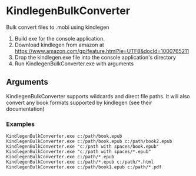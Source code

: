 # KindlegenBulkConverter
Bulk convert files to .mobi using kindlegen


1. Build exe for the console application.
2. Download kindlegen from amazon at https://www.amazon.com/gp/feature.html?ie=UTF8&docId=1000765211
3. Drop the kindlegen.exe file into the console application's directory
4. Run KindlegenBulkConverter.exe with arguments

## Arguments

KindlegenBulkConverter supports wildcards and direct file paths. It will also convert any book formats supported by kindlegen 
(see their documentation)

### Examples

`KindlegenBulkConverter.exe c:/path/book.epub`  
`KindlegenBulkConverter.exe c:/path/book.epub c:/path/book2.epub`  
`KindlegenBulkConverter.exe "c:/path with spaces/book.epub"`  
`KindlegenBulkConverter.exe "c:/path with spaces/*.epub"`  
`KindlegenBulkConverter.exe c:/path/*.epub`  
`KindlegenBulkConverter.exe c:/path/*.epub c:/path/*.html`  
`KindlegenBulkConverter.exe c:/path/book1.epub c:/path/*.pdf`  
